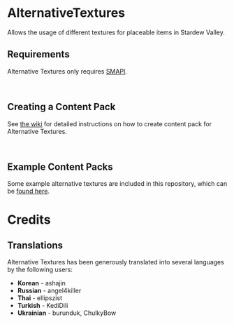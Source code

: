 # AlternativeTextures
 Allows the usage of different textures for placeable items in Stardew Valley.
 
## Requirements
Alternative Textures only requires [SMAPI](https://smapi.io/).

&nbsp;
## Creating a Content Pack
See [the wiki](https://github.com/Floogen/AlternativeTextures/wiki) for detailed instructions on how to create content pack for Alternative Textures.

&nbsp;
## Example Content Packs
Some example alternative textures are included in this repository, which can be [found here](https://github.com/Floogen/AlternativeTextures/tree/development/AlternativeTextures/Examples).

# Credits
## Translations
Alternative Textures has been generously translated into several languages by the following users:

* **Korean** - ashajin
* **Russian** - angel4killer
* **Thai** - ellipszist
* **Turkish** - KediDili
* **Ukrainian** - burunduk, ChulkyBow
